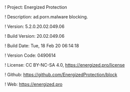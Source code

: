 ! Project: Energized Protection

! Description: ad.porn.malware blocking.

! Version: 5.2.0.20.02.049.06

! Build Version: 20.02.049.06

! Build Date: Tue, 18 Feb 20 06:14:18

! Version Code: 0490614

! License: CC BY-NC-SA 4.0, https://energized.pro/license

! Github: https://github.com/EnergizedProtection/block

! Web: https://energized.pro
